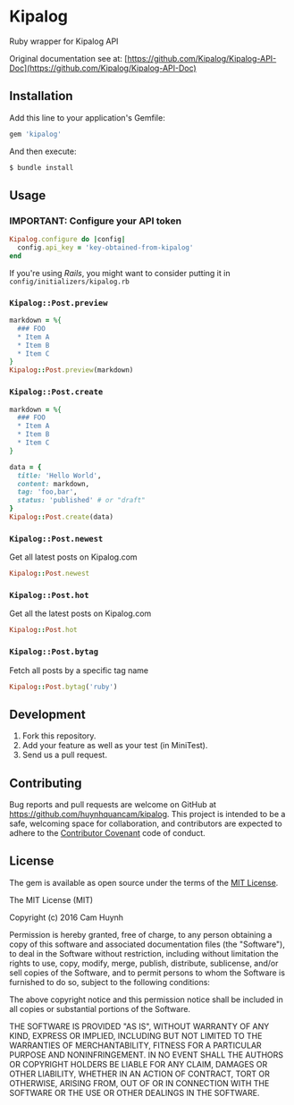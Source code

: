 # Kipalog

Ruby wrapper for Kipalog API

Original documentation see at: [https://github.com/Kipalog/Kipalog-API-Doc](https://github.com/Kipalog/Kipalog-API-Doc)

## Installation

Add this line to your application's Gemfile:

```ruby
gem 'kipalog'
```

And then execute:

```bash
$ bundle install
```

## Usage

### IMPORTANT: Configure your API token

```ruby
Kipalog.configure do |config|
  config.api_key = 'key-obtained-from-kipalog'
end
```

If you're using *Rails*, you might want to consider putting it in `config/initializers/kipalog.rb`

### `Kipalog::Post.preview`

```ruby
markdown = %{
  ### FOO
  * Item A
  * Item B
  * Item C
}
Kipalog::Post.preview(markdown)
```

### `Kipalog::Post.create`


```ruby
markdown = %{
  ### FOO
  * Item A
  * Item B
  * Item C
}

data = {
  title: 'Hello World',
  content: markdown,
  tag: 'foo,bar',
  status: 'published' # or "draft"
}
Kipalog::Post.create(data)
```

### `Kipalog::Post.newest`

Get all latest posts on Kipalog.com

```ruby
Kipalog::Post.newest
```

### `Kipalog::Post.hot`

Get all the latest posts on Kipalog.com

```ruby
Kipalog::Post.hot
```

### `Kipalog::Post.bytag`

Fetch all posts by a specific tag name

```ruby
Kipalog::Post.bytag('ruby')
```

## Development

1. Fork this repository.
2. Add your feature as well as your test (in MiniTest).
3. Send us a pull request.

## Contributing

Bug reports and pull requests are welcome on GitHub at https://github.com/huynhquancam/kipalog. This project is intended to be a safe, welcoming space for collaboration, and contributors are expected to adhere to the [Contributor Covenant](http://contributor-covenant.org) code of conduct.

## License

The gem is available as open source under the terms of the [MIT License](http://opensource.org/licenses/MIT).

The MIT License (MIT)

Copyright (c) 2016 Cam Huynh

Permission is hereby granted, free of charge, to any person obtaining a copy
of this software and associated documentation files (the "Software"), to deal
in the Software without restriction, including without limitation the rights
to use, copy, modify, merge, publish, distribute, sublicense, and/or sell
copies of the Software, and to permit persons to whom the Software is
furnished to do so, subject to the following conditions:

The above copyright notice and this permission notice shall be included in
all copies or substantial portions of the Software.

THE SOFTWARE IS PROVIDED "AS IS", WITHOUT WARRANTY OF ANY KIND, EXPRESS OR
IMPLIED, INCLUDING BUT NOT LIMITED TO THE WARRANTIES OF MERCHANTABILITY,
FITNESS FOR A PARTICULAR PURPOSE AND NONINFRINGEMENT. IN NO EVENT SHALL THE
AUTHORS OR COPYRIGHT HOLDERS BE LIABLE FOR ANY CLAIM, DAMAGES OR OTHER
LIABILITY, WHETHER IN AN ACTION OF CONTRACT, TORT OR OTHERWISE, ARISING FROM,
OUT OF OR IN CONNECTION WITH THE SOFTWARE OR THE USE OR OTHER DEALINGS IN
THE SOFTWARE.
